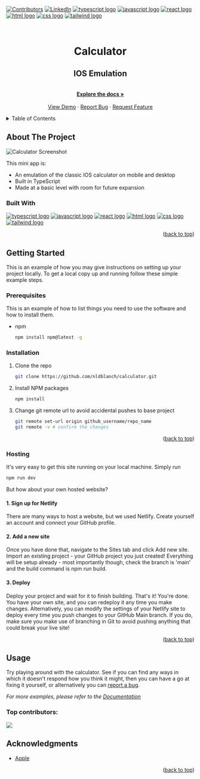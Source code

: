 <a id="readme-top"></a>

[![Contributors][contributors-shield]][contributors-url]
[![LinkedIn][linkedin-shield]][linkedin-url]
<a href="https://www.typescriptlang.org"><img src="https://img.shields.io/badge/TypeScript-007ACC?style=for-the-badge&logo=typescript&logoColor=white" alt="typescript logo" /></a> <a href="https://developer.mozilla.org/en-US/docs/Web/JavaScript"><img src="https://img.shields.io/badge/JavaScript-323330?style=for-the-badge&logo=javascript&logoColor=F7DF1E" alt="javascript logo"></a> <a href="https://react.dev"><img src="https://img.shields.io/badge/React-20232A?style=for-the-badge&logo=react&logoColor=61DAFB" alt="react logo" /></a> <a href="https://developer.mozilla.org/en-US/docs/Web/HTML"><img src="https://img.shields.io/badge/HTML5-E34F26?style=for-the-badge&logo=html5&logoColor=white" alt="html logo"/></a> <a href="https://developer.mozilla.org/en-US/docs/Web/CSS"><img src="https://img.shields.io/badge/CSS3-1572B6?style=for-the-badge&logo=css3&logoColor=white" alt="css logo"/></a> <a href="https://tailwindcss.com"><img src="https://img.shields.io/badge/Tailwind_CSS-38B2AC?style=for-the-badge&logo=tailwind-css&logoColor=white" alt="tailwind logo" /></a> 
<!-- PROJECT LOGO -->
<br />
<div align="center">
<h1>Calculator</h1>
  <h2 align="center">IOS Emulation</h2>
  <p align="center">
    <br />
    <a href="https://github.com/nldblanch/calculator"><strong>Explore the docs »</strong></a>
    <br />
    <br />
    <a href="https://nb-calculator.netlify.app">View Demo</a>
    ·
    <a href="https://github.com/nldblanch/calculator/issues/new?labels=bug&template=bug-report---.md">Report Bug</a>
    ·
    <a href="https://github.com/nldblanch/calculator/issues/new?labels=enhancement&template=feature-request---.md">Request Feature</a>
  </p>
</div>

<!-- TABLE OF CONTENTS -->
<details>
  <summary>Table of Contents</summary>
  <ol>
    <li>
      <a href="#about-the-project">About The Project</a>
      <ul>
        <li><a href="#built-with">Built With</a></li>
      </ul>
    </li>
    <li>
      <a href="#getting-started">Getting Started</a>
      <ul>
        <li><a href="#prerequisites">Prerequisites</a></li>
        <li><a href="#installation">Installation</a></li>
        <li><a href="#hosting">Hosting</a></li>
      </ul>
    </li>
    <li><a href="#usage">Usage</a></li>
    <li><a href="#acknowledgments">Acknowledgments</a></li>
  </ol>
</details>

<!-- ABOUT THE PROJECT -->

## About The Project

![Calculator Screenshot][product-screenshot]

This mini app is:

- An emulation of the classic IOS calculator on mobile and desktop
- Built in TypeScript
- Made at a basic level with room for future expansion

### Built With
<a href="https://www.typescriptlang.org"><img src="https://img.shields.io/badge/TypeScript-007ACC?style=for-the-badge&logo=typescript&logoColor=white" alt="typescript logo" /></a> <a href="https://developer.mozilla.org/en-US/docs/Web/JavaScript"><img src="https://img.shields.io/badge/JavaScript-323330?style=for-the-badge&logo=javascript&logoColor=F7DF1E" alt="javascript logo"></a> <a href="https://react.dev"><img src="https://img.shields.io/badge/React-20232A?style=for-the-badge&logo=react&logoColor=61DAFB" alt="react logo" /></a> <a href="https://developer.mozilla.org/en-US/docs/Web/HTML"><img src="https://img.shields.io/badge/HTML5-E34F26?style=for-the-badge&logo=html5&logoColor=white" alt="html logo"/></a> <a href="https://developer.mozilla.org/en-US/docs/Web/CSS"><img src="https://img.shields.io/badge/CSS3-1572B6?style=for-the-badge&logo=css3&logoColor=white" alt="css logo"/></a> <a href="https://tailwindcss.com"><img src="https://img.shields.io/badge/Tailwind_CSS-38B2AC?style=for-the-badge&logo=tailwind-css&logoColor=white" alt="tailwind logo" /></a> 

<p align="right">(<a href="#readme-top">back to top</a>)</p>

<!-- GETTING STARTED -->

## Getting Started

This is an example of how you may give instructions on setting up your project locally.
To get a local copy up and running follow these simple example steps.

### Prerequisites

This is an example of how to list things you need to use the software and how to install them.

- npm
  ```sh
  npm install npm@latest -g
  ```

### Installation

1. Clone the repo
   ```sh
   git clone https://github.com/nldblanch/calculator.git
   ```
2. Install NPM packages
   ```sh
   npm install
   ```

3. Change git remote url to avoid accidental pushes to base project
   ```sh
   git remote set-url origin github_username/repo_name
   git remote -v # confirm the changes
   ```

<p align="right">(<a href="#readme-top">back to top</a>)</p>

### Hosting

It's very easy to get this site running on your local machine. Simply run
```js
npm run dev
```
But how about your own hosted website?

#### 1. Sign up for Netlify 

There are many ways to host a website, but we used Netlify. Create yourself an account and connect your GitHub profile.

#### 2. Add a new site

Once you have done that, navigate to the Sites tab and click Add new site. Import an existing project - your GitHub project you just created! Everything will be setup already - most importantly though, check the branch is 'main' and the build command is npm run build.

#### 3. Deploy

Deploy your project and wait for it to finish building. That's it! You're done. You have your own site, and you can redeploy it any time you make changes. Alternatively, you can modify the settings of your Netlify site to deploy every time you push changes to your GitHub Main branch. If you do, make sure you make use of branching in Git to avoid pushing anything that could break your live site!

<p align="right">(<a href="#readme-top">back to top</a>)</p>

## Usage

Try playing around with the calculator. See if you can find any ways in which it doesn't respond how you think it might, then you can have a go at fixing it yourself, or alternatively you can [report a bug](https://github.com/nldblanch/calculator/issues/new?labels=bug&template=bug-report---.md).

_For more examples, please refer to the [Documentation](https://github.com/nldblanch/calculator)_

### Top contributors:

<a href = "https://github.com/nldblanch/calculator/graphs/contributors">
  <img src = "https://contrib.rocks/image?repo = nldblanch/calculator"/>
</a>

## Acknowledgments

- [Apple][apple-url]

<p align="right">(<a href="#readme-top">back to top</a>)</p>

<!-- MARKDOWN LINKS & IMAGES -->
[apple-url]: https://www.apple.com
[contributors-shield]: https://img.shields.io/github/contributors/nldblanch/calculator.svg?style=for-the-badge
[contributors-url]: https://github.com/nldblanch/calculator/graphs/contributors
[linkedin-shield]: https://img.shields.io/badge/-LinkedIn-black.svg?style=for-the-badge&logo=linkedin&colorB=555
[linkedin-url]: https://linkedin.com/in/nathanblanch
[product-screenshot]: https://github.com/user-attachments/assets/9187ab60-19e8-48a1-a2ba-051c4b77dfd4
